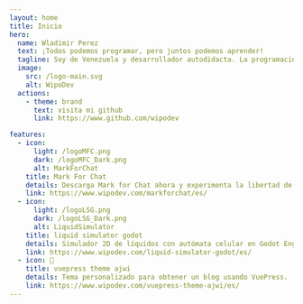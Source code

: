 ```yaml
---
layout: home
title: Inicio
hero:
  name: Wladimir Perez
  text: ¡Todos podemos programar, pero juntos podemos aprender!
  tagline: Soy de Venezuela y desarrollador autodidacta. La programación es algo que me ha fascinado desde hace años, sigo aprendiendo y quiero enseñar lo que sé.
  image:
    src: /logo-main.svg
    alt: WipoDev
  actions:
    - theme: brand
      text: visita mi github
      link: https://www.github.com/wipodev

features:
  - icon:
      light: /logoMFC.png
      dark: /logoMFC_Dark.png
      alt: MarkForChat
    title: Mark For Chat
    details: Descarga Mark for Chat ahora y experimenta la libertad de poder hablar con cualquier persona en WhatsApp sin necesidad de añadirlos a tu libreta de contactos.
    link: https://www.wipodev.com/markforchat/es/
  - icon:
      light: /logoLSG.png
      dark: /logoLSG_Dark.png
      alt: LiquidSimulator
    title: liquid simulator godot
    details: Simulador 2D de líquidos con autómata celular en Godot Engine (GDNative / C++) - NativeScript 1.1
    link: https://www.wipodev.com/liquid-simulator-godot/es/
  - icon: 📜
    title: vuepress theme ajwi
    details: Tema personalizado para obtener un blog usando VuePress.
    link: https://www.wipodev.com/vuepress-theme-ajwi/es/
---
```

